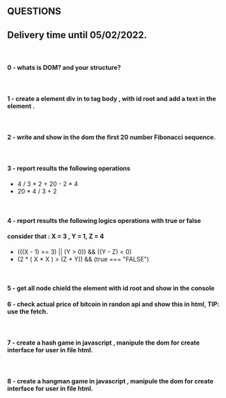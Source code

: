 ## QUESTIONS 

## Delivery time until 05/02/2022.

<br/>

#### 0 - whats is DOM? and your structure?

<br/>

#### 1 - create a element div in to tag body , with id root and add a text in the element .

<br/>

#### 2 - write and show in the dom the first 20 number Fibonacci sequence.

<br/>

#### 3 - report results the following operations
-  4 / 3 * 2 + 20 - 2 * 4  
-  20 * 4 / 3 + 2

<br/>

#### 4 -  report results the following logics operations with true or false
#### consider that : X = 3 , Y = 1, Z = 4
- (((X - 1) >= 3) || (Y > 0)) && ((Y - Z) < 0)  
- (2 * ( X * X ) > (Z * Y)) && (true === "FALSE")

<br/>

#### 5 - get all node chield the element with id root and show in the console


#### 6 - check actual price of bitcoin in randon api and show this in html, TIP: use the fetch.

<br/>

#### 7 - create a hash game in javascript , manipule the dom for create interface for user in file html.   

<br/>

#### 8 - create a hangman game in javascript , manipule the dom for create interface for user in file html.   
